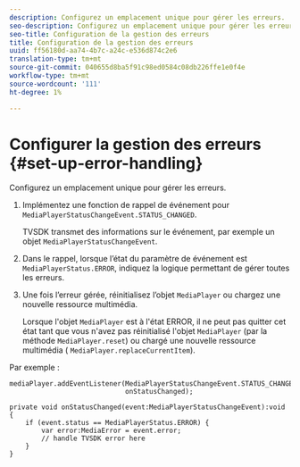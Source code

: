 ```yaml
---
description: Configurez un emplacement unique pour gérer les erreurs.
seo-description: Configurez un emplacement unique pour gérer les erreurs.
seo-title: Configuration de la gestion des erreurs
title: Configuration de la gestion des erreurs
uuid: ff56180d-aa74-4b7c-a24c-e536d874c2e6
translation-type: tm+mt
source-git-commit: 040655d8ba5f91c98ed0584c08db226ffe1e0f4e
workflow-type: tm+mt
source-wordcount: '111'
ht-degree: 1%

---
```



# Configurer la gestion des erreurs {#set-up-error-handling}

Configurez un emplacement unique pour gérer les erreurs.

1. Implémentez une fonction de rappel de événement pour `MediaPlayerStatusChangeEvent.STATUS_CHANGED`.

   TVSDK transmet des informations sur le événement, par exemple un objet `MediaPlayerStatusChangeEvent`.
1. Dans le rappel, lorsque l’état du paramètre de événement est `MediaPlayerStatus.ERROR`, indiquez la logique permettant de gérer toutes les erreurs.
1. Une fois l’erreur gérée, réinitialisez l’objet `MediaPlayer` ou chargez une nouvelle ressource multimédia.

   Lorsque l&#39;objet `MediaPlayer` est à l&#39;état ERROR, il ne peut pas quitter cet état tant que vous n&#39;avez pas réinitialisé l&#39;objet `MediaPlayer` (par la méthode `MediaPlayer.reset`) ou chargé une nouvelle ressource multimédia ( `MediaPlayer.replaceCurrentItem`).

<!--<a id="example_49FF225E92EA494AA06B2E5F26101F4C"></a>-->

Par exemple :

```
mediaPlayer.addEventListener(MediaPlayerStatusChangeEvent.STATUS_CHANGED,  
                             onStatusChanged); 
 
private void onStatusChanged(event:MediaPlayerStatusChangeEvent):void { 
    if (event.status == MediaPlayerStatus.ERROR) { 
        var error:MediaError = event.error; 
        // handle TVSDK error here 
    } 
} 
```

